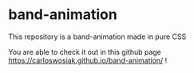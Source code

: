 # band-animation
This repository is a band-animation made in pure CSS

You are able to check it out in this github page https://carloswosiak.github.io/band-animation/ !
